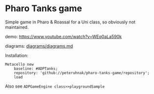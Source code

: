 # Pharo Tanks game

Simple game in Pharo &amp; Roassal for a Uni class, so obviously not maintained.

demo: https://www.youtube.com/watch?v=WEq0aLa590k

diagrams: [diagrams/diagrams.md](diagrams/diagrams.md)

Installation:

```st
Metacello new
	baseline: #ADPTanks;
	repository: 'github://peteruhnak/pharo-tanks-game/repository';
	load
```

Also see `ADPGameEngine class>>playgroundSample`
